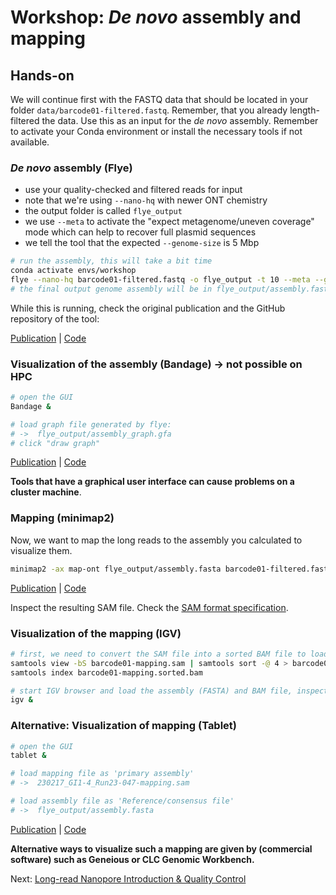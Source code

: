 # Workshop: _De novo_ assembly and mapping

## Hands-on

We will continue first with the FASTQ data that should be located in your folder `data/barcode01-filtered.fastq`. Remember, that you already length-filtered the data. Use this as an input for the _de novo_ assembly. Remember to activate your Conda environment or install the necessary tools if not available.

### _De novo_ assembly (Flye)

* use your quality-checked and filtered reads for input 
* note that we're using `--nano-hq` with newer ONT chemistry
* the output folder is called `flye_output`
* we use `--meta` to activate the "expect metagenome/uneven coverage" mode which can help to recover full plasmid sequences
* we tell the tool that the expected `--genome-size` is 5 Mbp
```bash
# run the assembly, this will take a bit time
conda activate envs/workshop
flye --nano-hq barcode01-filtered.fastq -o flye_output -t 10 --meta --genome-size 5M
# the final output genome assembly will be in flye_output/assembly.fasta
```

While this is running, check the original publication and the GitHub repository of the tool:

[Publication](https://doi.org/10.1038/s41587-019-0072-8) | [Code](https://github.com/fenderglass/Flye)

### Visualization of the assembly (Bandage) -> not possible on HPC 
```bash
# open the GUI
Bandage &

# load graph file generated by flye:
# ->  flye_output/assembly_graph.gfa
# click "draw graph"
```

[Publication](http://bioinformatics.oxfordjournals.org/content/31/20/3350) | [Code](https://rrwick.github.io/Bandage/)

__Tools that have a graphical user interface can cause problems on a cluster machine__.

### Mapping (minimap2)

Now, we want to map the long reads to the assembly you calculated to visualize them.

```bash
minimap2 -ax map-ont flye_output/assembly.fasta barcode01-filtered.fastq > barcode01-mapping.sam
```
[Publication](https://doi.org/10.1093/bioinformatics/bty191) | [Code](https://github.com/lh3/minimap2)

Inspect the resulting SAM file. Check the [SAM format specification](https://samtools.github.io/hts-specs/SAMv1.pdf).

### Visualization of the mapping (IGV)

```bash
# first, we need to convert the SAM file into a sorted BAM file to load it subsequently in IGV
samtools view -bS barcode01-mapping.sam | samtools sort -@ 4 > barcode01-mapping.sorted.bam  
samtools index barcode01-mapping.sorted.bam

# start IGV browser and load the assembly (FASTA) and BAM file, inspect the output
igv &
```

### Alternative: Visualization of mapping (Tablet)

```bash
# open the GUI
tablet &

# load mapping file as 'primary assembly'
# ->  230217_GI1-4_Run23-047-mapping.sam

# load assembly file as 'Reference/consensus file'
# ->  flye_output/assembly.fasta
```
[Publication](http://dx.doi.org/10.1093/bib/bbs012) | [Code](https://ics.hutton.ac.uk/tablet/)

__Alternative ways to visualize such a mapping are given by (commercial software) such as Geneious or CLC Genomic Workbench.__


Next: [Long-read Nanopore Introduction & Quality Control](nanopore.md)